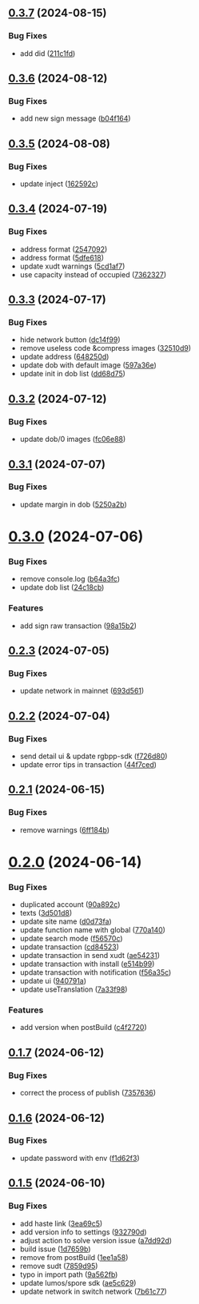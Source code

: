 ## [0.3.7](https://github.com/TeamTaoist/reiwallet/compare/v0.3.6...v0.3.7) (2024-08-15)


### Bug Fixes

* add did ([211c1fd](https://github.com/TeamTaoist/reiwallet/commit/211c1fd95619d809d0caa15fe70257a2787cdfd3))



## [0.3.6](https://github.com/TeamTaoist/reiwallet/compare/v0.3.5...v0.3.6) (2024-08-12)


### Bug Fixes

* add new sign message ([b04f164](https://github.com/TeamTaoist/reiwallet/commit/b04f164ff9395a986c87cde223bef6ce990ca13f))



## [0.3.5](https://github.com/TeamTaoist/reiwallet/compare/v0.3.4...v0.3.5) (2024-08-08)


### Bug Fixes

* update inject ([162592c](https://github.com/TeamTaoist/reiwallet/commit/162592c74990a8cb066fe41ac6e4a7afa15e5977))



## [0.3.4](https://github.com/TeamTaoist/reiwallet/compare/v0.3.3...v0.3.4) (2024-07-19)


### Bug Fixes

* address format ([2547092](https://github.com/TeamTaoist/reiwallet/commit/2547092a71bb8304dfa644ba1fc803139dffad06))
* address format ([5dfe618](https://github.com/TeamTaoist/reiwallet/commit/5dfe618030f9ed870f624caa33526a617932c3bd))
* update xudt warnings ([5cd1af7](https://github.com/TeamTaoist/reiwallet/commit/5cd1af728a19128cbb1378b42ed58d75df518457))
* use capacity instead of occupied ([7362327](https://github.com/TeamTaoist/reiwallet/commit/736232723b80bff5500813209ece4a526b4199e4))



## [0.3.3](https://github.com/TeamTaoist/reiwallet/compare/v0.3.2...v0.3.3) (2024-07-17)


### Bug Fixes

* hide network button ([dc14f99](https://github.com/TeamTaoist/reiwallet/commit/dc14f996d7a48f2eae642fffa6257e3105ba3424))
* remove useless code &compress images ([32510d9](https://github.com/TeamTaoist/reiwallet/commit/32510d94cfd5e85b3793c66ed4413242f4163bae))
* update address ([648250d](https://github.com/TeamTaoist/reiwallet/commit/648250d17d5a8600d80a99d73ba041886fc2cc64))
* update dob with default image ([597a36e](https://github.com/TeamTaoist/reiwallet/commit/597a36ec6ac2667b718246ff3d12edddff42b5b0))
* update init in dob list ([dd68d75](https://github.com/TeamTaoist/reiwallet/commit/dd68d75ca77c03e7e606210421cf0139d61c778b))



## [0.3.2](https://github.com/TeamTaoist/reiwallet/compare/v0.3.1...v0.3.2) (2024-07-12)


### Bug Fixes

* update dob/0 images ([fc06e88](https://github.com/TeamTaoist/reiwallet/commit/fc06e8850eed48c0d09da1ce38ddf18c3aa87faf))



## [0.3.1](https://github.com/TeamTaoist/reiwallet/compare/v0.3.0...v0.3.1) (2024-07-07)


### Bug Fixes

* update margin in dob ([5250a2b](https://github.com/TeamTaoist/reiwallet/commit/5250a2bcc8c87fa6c4d0dea2ff4de0bb560c39b5))



# [0.3.0](https://github.com/TeamTaoist/reiwallet/compare/v0.2.3...v0.3.0) (2024-07-06)


### Bug Fixes

* remove console.log ([b64a3fc](https://github.com/TeamTaoist/reiwallet/commit/b64a3fc2858821caa4960a46c1e064cf9b60b8da))
* update dob list ([24c18cb](https://github.com/TeamTaoist/reiwallet/commit/24c18cb725c26c6b68031becf16c7828792499f8))


### Features

* add sign raw transaction ([98a15b2](https://github.com/TeamTaoist/reiwallet/commit/98a15b2362db637f5b6ea4925f4e289db00020f3))



## [0.2.3](https://github.com/TeamTaoist/reiwallet/compare/v0.2.2...v0.2.3) (2024-07-05)


### Bug Fixes

* update network in mainnet ([693d561](https://github.com/TeamTaoist/reiwallet/commit/693d56153d281d9f31a8747f06384a9aa9528fd4))



## [0.2.2](https://github.com/TeamTaoist/reiwallet/compare/v0.2.1...v0.2.2) (2024-07-04)


### Bug Fixes

* send detail ui & update rgbpp-sdk ([f726d80](https://github.com/TeamTaoist/reiwallet/commit/f726d80e65fbb0f901edc166502509a3648f2b4a))
* update error tips in transaction ([44f7ced](https://github.com/TeamTaoist/reiwallet/commit/44f7ced7f4552a3529486b601d779bbe66fba2ea))



## [0.2.1](https://github.com/TeamTaoist/reiwallet/compare/v0.2.0...v0.2.1) (2024-06-15)


### Bug Fixes

* remove warnings ([6ff184b](https://github.com/TeamTaoist/reiwallet/commit/6ff184b6908609a9b8895de97a0040fd9939e73a))



# [0.2.0](https://github.com/TeamTaoist/reiwallet/compare/v0.1.7...v0.2.0) (2024-06-14)


### Bug Fixes

* duplicated account ([90a892c](https://github.com/TeamTaoist/reiwallet/commit/90a892c6bb95428e624b704a04b11cd9aaa03ff5))
* texts ([3d501d8](https://github.com/TeamTaoist/reiwallet/commit/3d501d8b52c842c241a2c7b6415aed7e8d238757))
* update  site name ([d0d73fa](https://github.com/TeamTaoist/reiwallet/commit/d0d73fa17c7235fda7e85516e8c5c6601be95a14))
* update function name with global ([770a140](https://github.com/TeamTaoist/reiwallet/commit/770a1401beb5c26f98946138ff0ea36977946819))
* update search mode ([f56570c](https://github.com/TeamTaoist/reiwallet/commit/f56570c9198ae7e1f9d570aa7da9119c8cc7018a))
* update transaction ([cd84523](https://github.com/TeamTaoist/reiwallet/commit/cd8452389d5b3ae47c944d86d25113642b4748e4))
* update transaction in send xudt ([ae54231](https://github.com/TeamTaoist/reiwallet/commit/ae54231a6c296f067c4b3df90b14247bc572253d))
* update transaction with install ([e514b99](https://github.com/TeamTaoist/reiwallet/commit/e514b992f3ab44fa5854e1fdddb1a5c9c480ac9a))
* update transaction with notification ([f56a35c](https://github.com/TeamTaoist/reiwallet/commit/f56a35c541e1713507f6f6c3d23a35f08ca40a35))
* update ui ([940791a](https://github.com/TeamTaoist/reiwallet/commit/940791a6548c7eb0b64a0438f4a8a437969ade36))
* update useTranslation ([7a33f98](https://github.com/TeamTaoist/reiwallet/commit/7a33f98ee55cbaa8af54c5933faf8a9ede38bc3f))


### Features

* add version when postBuild ([c4f2720](https://github.com/TeamTaoist/reiwallet/commit/c4f27201c5d9ee31195ba9b9e6e35b88e6fbc218))



## [0.1.7](https://github.com/TeamTaoist/reiwallet/compare/v0.1.6...v0.1.7) (2024-06-12)


### Bug Fixes

* correct the process of publish ([7357636](https://github.com/TeamTaoist/reiwallet/commit/735763629fa86d1ac7048dd2c7e3d7ca7b81b036))



## [0.1.6](https://github.com/TeamTaoist/reiwallet/compare/v0.1.5...v0.1.6) (2024-06-12)


### Bug Fixes

* update password with env ([f1d62f3](https://github.com/TeamTaoist/reiwallet/commit/f1d62f31b74324040f20f3fbc08144b1e53b2f01))



## [0.1.5](https://github.com/TeamTaoist/reiwallet/compare/ae5c629704e3c3a11931f81385521d868f722608...v0.1.5) (2024-06-10)


### Bug Fixes

* add haste link ([3ea69c5](https://github.com/TeamTaoist/reiwallet/commit/3ea69c5f6f81b0948abef643ff6ebd879168fc60))
* add version info to settings ([932790d](https://github.com/TeamTaoist/reiwallet/commit/932790d4d892f6c79a757df079a4d01e2bdeb9ad))
* adjust action to solve version issue ([a7dd92d](https://github.com/TeamTaoist/reiwallet/commit/a7dd92da6587df1c7e41edec325654e6e255fef3))
* build issue ([1d7659b](https://github.com/TeamTaoist/reiwallet/commit/1d7659bdf586d667708f5bd6145ca824c51930b9))
* remove from postBuild ([1ee1a58](https://github.com/TeamTaoist/reiwallet/commit/1ee1a58dc2ba70f898933025366d794d7b1fbd7f))
* remove sudt ([7859d95](https://github.com/TeamTaoist/reiwallet/commit/7859d95645cf5f85f07cac13b6d97af57f2428b7))
* typo in import path ([9a562fb](https://github.com/TeamTaoist/reiwallet/commit/9a562fb6147ba89694e814728d7c420b3d18d218))
* update lumos/spore sdk ([ae5c629](https://github.com/TeamTaoist/reiwallet/commit/ae5c629704e3c3a11931f81385521d868f722608))
* update network in switch network ([7b61c77](https://github.com/TeamTaoist/reiwallet/commit/7b61c77c0f057a1b534e1fb90fbe8ea38e0274be))



